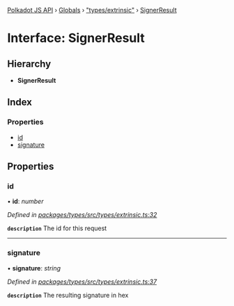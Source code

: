 [Polkadot JS API](../README.md) › [Globals](../globals.md) › ["types/extrinsic"](../modules/_types_extrinsic_.md) › [SignerResult](_types_extrinsic_.signerresult.md)

# Interface: SignerResult

## Hierarchy

* **SignerResult**

## Index

### Properties

* [id](_types_extrinsic_.signerresult.md#id)
* [signature](_types_extrinsic_.signerresult.md#signature)

## Properties

###  id

• **id**: *number*

*Defined in [packages/types/src/types/extrinsic.ts:32](https://github.com/polkadot-js/api/blob/7a0efaf58c/packages/types/src/types/extrinsic.ts#L32)*

**`description`** The id for this request

___

###  signature

• **signature**: *string*

*Defined in [packages/types/src/types/extrinsic.ts:37](https://github.com/polkadot-js/api/blob/7a0efaf58c/packages/types/src/types/extrinsic.ts#L37)*

**`description`** The resulting signature in hex
